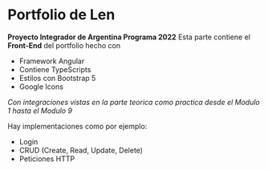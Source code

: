 # Portfolio de Len
**Proyecto Integrador de Argentina Programa 2022**
Esta parte contiene el **Front-End** del portfolio hecho con
- Framework Angular
- Contiene TypeScripts
- Estilos con Bootstrap 5
- Google Icons

_Con integraciones vistas en la parte teorica como practica desde el Modulo 1 hasta el Modulo 9_

Hay implementaciones como por ejemplo:
- Login
- CRUD (Create, Read, Update, Delete)
- Peticiones HTTP
 
